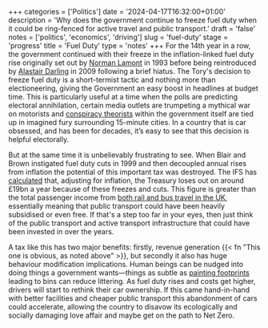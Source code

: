 +++
categories = ['Politics']
date = '2024-04-17T16:32:00+01:00'
description = 'Why does the government continue to freeze fuel duty when it could be ring-fenced for active travel and public transport.'
draft = 'false'
notes = ['politics', 'economics', 'driving']
slug = 'fuel-duty'
stage = 'progress'
title = 'Fuel Duty'
type = 'notes'
+++
For the 14th year in a row, the government continued with their freeze in the inflation-linked fuel duty rise originally set out by [Norman Lamont](https://www.theguardian.com/business/2000/nov/14/oil.julianglover) in 1993 before being reintroduced by [Alastair Darling](https://www.theguardian.com/uk/2009/apr/22/fuel-duty-increase-attacked) in 2009 following a brief hiatus. The Tory's decision to freeze fuel duty is a short-termist tactic and nothing more than electioneering, giving the Government an easy boost in headlines at budget time. This is particularly useful at a time when the polls are predicting electoral annihilation, certain media outlets are trumpeting a mythical war on motorists and [conspiracy theorists](https://www.theguardian.com/cities/2023/oct/07/15-minute-cities-rishi-sunak-tories-conspiracy-theory) within the government itself are tied up in imagined fury surrounding 15-minute cities. In a country that is car obsessed, and has been for decades, it’s easy to see that this decision is helpful electorally.

But at the same time it is unbelievably frustrating to see. When Blair and Brown instigated fuel duty cuts in 1999 and then decoupled annual rises from inflation the potential of this important tax was destroyed. The IFS has [calculated](https://ifs.org.uk/sites/default/files/output_url_files/The-2019-IFS-Green-Budget-Updated-2.pdf) that, adjusting for inflation, the Treasury loses out on around £19bn a year because of these freezes and cuts. This figure is greater than the total passenger income from [both rail and bus travel in the UK](https://manchesteruniversitypress.co.uk/9781526164056/), essentially meaning that public transport could have been heavily subsidised or even free. If that's a step too far in your eyes, then just think of the public transport and active transport infrastructure that could have been invested in over the years.

A tax like this has two major benefits: firstly, revenue generation {{< fn "This one is obvious, as noted above" >}}, but secondly it also has huge behaviour modification implications. Human beings can be nudged into doing things a government wants—things as subtle as [painting footprints](https://www.theprogressmotive.org/doughnut-economics-by-kate-raworth-lessons-and-questions/) leading to bins can reduce littering. As fuel duty rises and costs get higher, drivers will start to rethink their car ownership. If this came hand-in-hand with better facilities and cheaper public transport this abandonment of cars could accelerate, allowing the country to disavow its ecologically and socially damaging love affair and maybe get on the path to Net Zero.
